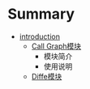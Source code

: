 # Summary

* [introduction](README.md)
   * [Call Graph模块](1-callgraph/1-intr.md)
       * 模块简介
       * 使用说明
   * [Diffe模块](2-diffe/2-intr.md)

